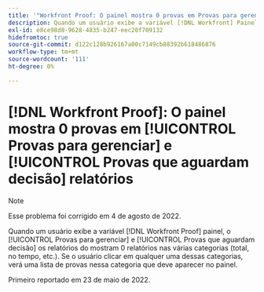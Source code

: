 ```yaml
---
title: '"Workfront Proof: O painel mostra 0 provas em Provas para gerenciar e Provas aguardando relatórios de decisão'
description: Quando um usuário exibe a variável [!DNL Workfront] Painel de prova, o [!UICONTROL Provas para gerenciar] e [!UICONTROL Provas que aguardam relatórios de decisão] mostrar 0 relatórios nas várias categorias (total, no tempo, etc.).
exl-id: e8ce98d8-9628-4835-b247-eec20f709132
hidefromtoc: true
source-git-commit: d122c128b926167a00c7149cb88392b618486876
workflow-type: tm+mt
source-wordcount: '111'
ht-degree: 0%

---
```


# [!DNL Workfront Proof]: O painel mostra 0 provas em [!UICONTROL Provas para gerenciar] e [!UICONTROL Provas que aguardam decisão] relatórios

>[!NOTE]
>
>Esse problema foi corrigido em 4 de agosto de 2022.

Quando um usuário exibe a variável [!DNL Workfront Proof] painel, o [!UICONTROL Provas para gerenciar] e [!UICONTROL Provas que aguardam decisão] os relatórios do mostram 0 relatórios nas várias categorias (total, no tempo, etc.). Se o usuário clicar em qualquer uma dessas categorias, verá uma lista de provas nessa categoria que deve aparecer no painel.

Primeiro reportado em 23 de maio de 2022.
